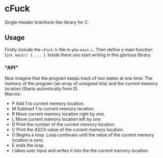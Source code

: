# cFuck
Single-header brainfuck-like library for C.

## Usage
Firstly include the `cFuck.h`-file in you `main.c`.
Then define a main function (`int main() { ... `).
Inside there you start writing in this glorious library.

### "API"
Now imagine that the program keeps track of two states at one time: The memory of the program (an array of unsigned ints) and the current memory location (Starts automtically from 0).
<br>
Macros:
 - P Add 1 to current memory location.
 - M Subtract 1 to current memory location.
 - R Move current memory location right by one.
 - L Move current memory location left by one.
 - D Print the number of the current memory location.
 - C Print the ASCII-value of the current memory location.
 - O Begins a loop. Loop continues until the value of the current memory location is zero.
 - E ends the loop.
 - I takes user input and writes it into the the current memory location.

